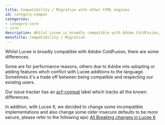 ```yaml
---
title: Compatibility / Migration with other CFML engines
id: category-compat
categories:
- category-core
- core
description: Whilst Lucee is broadly compatible with Adobe ColdFusion, there are some differences.
menuTitle: Compatibility / Migration
---
```


Whilst Lucee is broadly compatible with Adobe ColdFusion, there are some differences.

Some are for performance reasons, others due to Adobe mis-adopting or adding features whch conflict with Lucee additions to the language. Sometimes it's a trade off between being compatible and respecting our existing users.

Our issue tracker has an [acf-compat](https://luceeserver.atlassian.net/issues/?jql=labels%20%3D%20%22acf-compat%22)  label which tracks all the known differences.

In addition, with Lucee 6, we decided to change some incompatible implementations and also change some older insecure defaults to be more secure, please refer to the following epic [All Breaking changes in Lucee 6](https://luceeserver.atlassian.net/browse/LDEV-4534)
